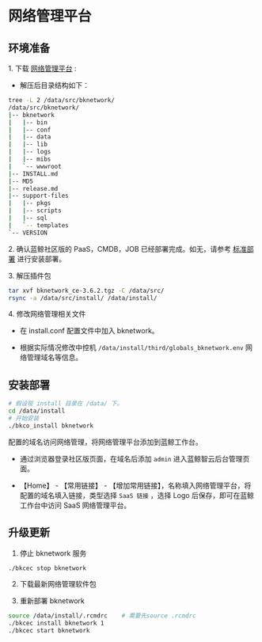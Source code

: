 # 网络管理平台

## 环境准备

1\. 下载 [网络管理平台](https://bk.tencent.com/download_sdk/) :

  - 解压后目录结构如下：

  ```bash
  tree -L 2 /data/src/bknetwork/
  /data/src/bknetwork/
  |-- bknetwork
  |   |-- bin
  |   |-- conf
  |   |-- data
  |   |-- lib
  |   |-- logs
  |   |-- mibs
  |   `-- wwwroot
  |-- INSTALL.md
  |-- MD5
  |-- release.md
  |-- support-files
  |   |-- pkgs
  |   |-- scripts
  |   |-- sql
  |   `-- templates
  `-- VERSION
  ```

2\. 确认蓝鲸社区版的 PaaS，CMDB，JOB 已经部署完成。如无，请参考 [标准部署](../../基础包安装/多机部署/quick_install.md) 进行安装部署。

3\. 解压插件包

```bash
tar xvf bknetwork_ce-3.6.2.tgz -C /data/src/
rsync -a /data/src/install/ /data/install/
```

4\. 修改网络管理相关文件
- 在 install.conf 配置文件中加入 bknetwork。

- 根据实际情况修改中控机 `/data/install/third/globals_bknetwork.env` 网络管理域名等信息。

## 安装部署

  ```bash
  # 假设现 install 目录在 /data/ 下。
  cd /data/install
  # 开始安装
  ./bkco_install bknetwork
  ```

配置的域名访问网络管理，将网络管理平台添加到蓝鲸工作台。


- 通过浏览器登录社区版页面，在域名后添加 `admin` 进入蓝鲸智云后台管理页面。

- 【Home】 - 【常用链接】 - 【增加常用链接】，名称填入网络管理平台，将配置的域名填入链接，类型选择 `SaaS 链接` ，选择 Logo 后保存，即可在蓝鲸工作台中访问 SaaS 网络管理平台。

## 升级更新

1. 停止 bknetwork 服务

```bash
./bkcec stop bknetwork
```

2. 下载最新网络管理软件包

3. 重新部署 bknetwork

```bash
source /data/install/.rcmdrc    # 需要先source .rcmdrc
./bkcec install bknetwork 1
./bkcec start bknetwork
```

